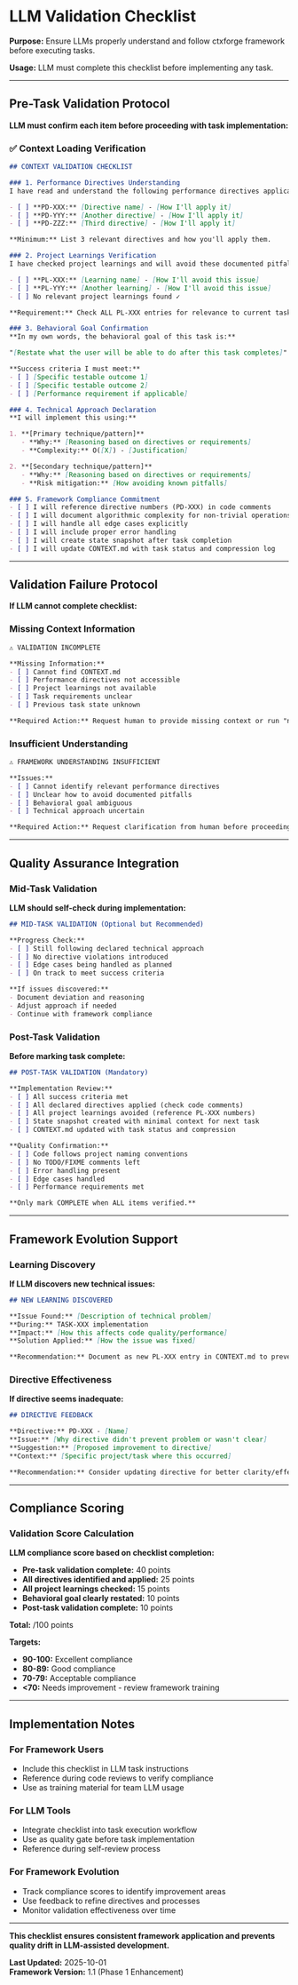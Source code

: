 # LLM Validation Checklist

**Purpose:** Ensure LLMs properly understand and follow ctxforge framework before executing tasks.

**Usage:** LLM must complete this checklist before implementing any task.

---

## Pre-Task Validation Protocol

**LLM must confirm each item before proceeding with task implementation:**

### ✅ Context Loading Verification

```markdown
## CONTEXT VALIDATION CHECKLIST

### 1. Performance Directives Understanding
I have read and understand the following performance directives applicable to this task:

- [ ] **PD-XXX:** [Directive name] - [How I'll apply it]
- [ ] **PD-YYY:** [Another directive] - [How I'll apply it]
- [ ] **PD-ZZZ:** [Third directive] - [How I'll apply it]

**Minimum:** List 3 relevant directives and how you'll apply them.

### 2. Project Learnings Verification
I have checked project learnings and will avoid these documented pitfalls:

- [ ] **PL-XXX:** [Learning name] - [How I'll avoid this issue]
- [ ] **PL-YYY:** [Another learning] - [How I'll avoid this issue]
- [ ] No relevant project learnings found ✓

**Requirement:** Check ALL PL-XXX entries for relevance to current task.

### 3. Behavioral Goal Confirmation
**In my own words, the behavioral goal of this task is:**

"[Restate what the user will be able to do after this task completes]"

**Success criteria I must meet:**
- [ ] [Specific testable outcome 1]
- [ ] [Specific testable outcome 2]
- [ ] [Performance requirement if applicable]

### 4. Technical Approach Declaration
**I will implement this using:**

1. **[Primary technique/pattern]**
   - **Why:** [Reasoning based on directives or requirements]
   - **Complexity:** O([X]) - [Justification]

2. **[Secondary technique/pattern]**
   - **Why:** [Reasoning based on directives or requirements]
   - **Risk mitigation:** [How avoiding known pitfalls]

### 5. Framework Compliance Commitment
- [ ] I will reference directive numbers (PD-XXX) in code comments
- [ ] I will document algorithmic complexity for non-trivial operations
- [ ] I will handle all edge cases explicitly
- [ ] I will include proper error handling
- [ ] I will create state snapshot after task completion
- [ ] I will update CONTEXT.md with task status and compression log
```

---

## Validation Failure Protocol

**If LLM cannot complete checklist:**

### Missing Context Information
```markdown
⚠️ VALIDATION INCOMPLETE

**Missing Information:**
- [ ] Cannot find CONTEXT.md
- [ ] Performance directives not accessible
- [ ] Project learnings not available
- [ ] Task requirements unclear
- [ ] Previous task state unknown

**Required Action:** Request human to provide missing context or run "npx ctxforge validate"
```

### Insufficient Understanding
```markdown
⚠️ FRAMEWORK UNDERSTANDING INSUFFICIENT

**Issues:**
- [ ] Cannot identify relevant performance directives
- [ ] Unclear how to avoid documented pitfalls
- [ ] Behavioral goal ambiguous
- [ ] Technical approach uncertain

**Required Action:** Request clarification from human before proceeding
```

---

## Quality Assurance Integration

### Mid-Task Validation
**LLM should self-check during implementation:**

```markdown
## MID-TASK VALIDATION (Optional but Recommended)

**Progress Check:**
- [ ] Still following declared technical approach
- [ ] No directive violations introduced
- [ ] Edge cases being handled as planned
- [ ] On track to meet success criteria

**If issues discovered:**
- Document deviation and reasoning
- Adjust approach if needed
- Continue with framework compliance
```

### Post-Task Validation
**Before marking task complete:**

```markdown
## POST-TASK VALIDATION (Mandatory)

**Implementation Review:**
- [ ] All success criteria met
- [ ] All declared directives applied (check code comments)
- [ ] All project learnings avoided (reference PL-XXX numbers)
- [ ] State snapshot created with minimal context for next task
- [ ] CONTEXT.md updated with task status and compression

**Quality Confirmation:**
- [ ] Code follows project naming conventions
- [ ] No TODO/FIXME comments left
- [ ] Error handling present
- [ ] Edge cases handled
- [ ] Performance requirements met

**Only mark COMPLETE when ALL items verified.**
```

---

## Framework Evolution Support

### Learning Discovery
**If LLM discovers new technical issues:**

```markdown
## NEW LEARNING DISCOVERED

**Issue Found:** [Description of technical problem]
**During:** TASK-XXX implementation
**Impact:** [How this affects code quality/performance]
**Solution Applied:** [How the issue was fixed]

**Recommendation:** Document as new PL-XXX entry in CONTEXT.md to prevent recurrence.
```

### Directive Effectiveness
**If directive seems inadequate:**

```markdown
## DIRECTIVE FEEDBACK

**Directive:** PD-XXX - [Name]
**Issue:** [Why directive didn't prevent problem or wasn't clear]
**Suggestion:** [Proposed improvement to directive]
**Context:** [Specific project/task where this occurred]

**Recommendation:** Consider updating directive for better clarity/effectiveness.
```

---

## Compliance Scoring

### Validation Score Calculation
**LLM compliance score based on checklist completion:**

- **Pre-task validation complete:** 40 points
- **All directives identified and applied:** 25 points  
- **All project learnings checked:** 15 points
- **Behavioral goal clearly restated:** 10 points
- **Post-task validation complete:** 10 points

**Total:** /100 points

**Targets:**
- **90-100:** Excellent compliance
- **80-89:** Good compliance  
- **70-79:** Acceptable compliance
- **<70:** Needs improvement - review framework training

---

## Implementation Notes

### For Framework Users
- Include this checklist in LLM task instructions
- Reference during code reviews to verify compliance
- Use as training material for team LLM usage

### For LLM Tools
- Integrate checklist into task execution workflow
- Use as quality gate before task implementation
- Reference during self-review process

### For Framework Evolution
- Track compliance scores to identify improvement areas
- Use feedback to refine directives and processes
- Monitor validation effectiveness over time

---

**This checklist ensures consistent framework application and prevents quality drift in LLM-assisted development.**

**Last Updated:** 2025-10-01  
**Framework Version:** 1.1 (Phase 1 Enhancement)